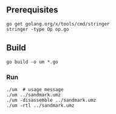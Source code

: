 ## Prerequisites

```
go get golang.org/x/tools/cmd/stringer
stringer -type Op op.go
```

## Build

```
go build -o um *.go
```

### Run

```
./um  # usage message
./um ../sandmark.umz
./um -disassemble ../sandmark.umz
./um -rtl ../sandmark.umz
```
